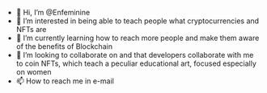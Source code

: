 - 👋 Hi, I’m @Enfeminine
- 👀 I’m interested in being able to teach people what cryptocurrencies and NFTs are
- 🌱 I’m currently learning how to reach more people and make them aware of the benefits of Blockchain
- 💞️ I’m looking to collaborate on and that developers collaborate with me to coin NFTs, which teach a peculiar educational art, focused especially on women
- 📫 How to reach me in e-mail 

<!---
Enfeminine/Enfeminine is a ✨ special ✨ repository because its `README.md` (this file) appears on your GitHub profile.
You can click the Preview link to take a look at your changes.
--->
